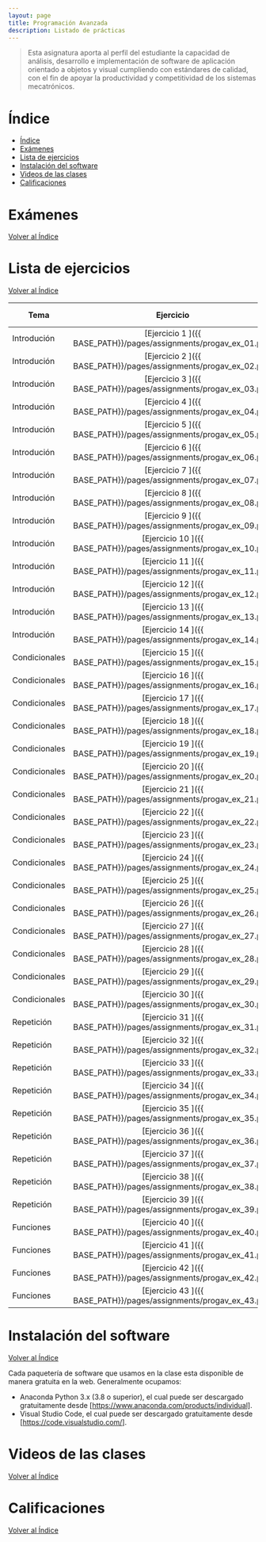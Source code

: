```yaml
---
layout: page
title: Programación Avanzada
description: Listado de prácticas
---
```

> Esta asignatura aporta al perfil del estudiante la capacidad de análisis, desarrollo e implementación de software de aplicación orientado a objetos y visual cumpliendo con estándares de calidad, con el fin de apoyar la productividad y competitividad de los sistemas mecatrónicos.

# Índice
- [Índice](#índice)
- [Exámenes](#exámenes)
- [Lista de ejercicios](#lista-de-ejercicios)
- [Instalación del software](#instalación-del-software)
- [Videos de las clases](#videos-de-las-clases)
- [Calificaciones](#calificaciones)

# Exámenes
[Volver al Índice](#índice)

# Lista de ejercicios
[Volver al Índice](#índice)

|Tema              |Ejercicio       |Solución interactiva|
|------------------|:--------------:|-------------------:|
|Introdución       |[Ejercicio 1    ]({{ BASE_PATH}}/pages/assignments/progav_ex_01.pdf)|[Solución](https://codehs.com/sandbox/enrigarcia/ex-001/)|
|Introdución       |[Ejercicio 2    ]({{ BASE_PATH}}/pages/assignments/progav_ex_02.pdf)|[Solución](https://codehs.com/sandbox/enrigarcia/ex-003/)|
|Introdución       |[Ejercicio 3    ]({{ BASE_PATH}}/pages/assignments/progav_ex_03.pdf)|[Solución](https://codehs.com/sandbox/enrigarcia/ex-005/)|
|Introdución       |[Ejercicio 4    ]({{ BASE_PATH}}/pages/assignments/progav_ex_04.pdf)|[Solución](https://codehs.com/sandbox/enrigarcia/ex-007/)|
|Introdución       |[Ejercicio 5    ]({{ BASE_PATH}}/pages/assignments/progav_ex_05.pdf)|[Solución](https://codehs.com/sandbox/enrigarcia/ex-009/)|
|Introdución       |[Ejercicio 6    ]({{ BASE_PATH}}/pages/assignments/progav_ex_06.pdf)|[Solución](https://codehs.com/sandbox/enrigarcia/ex-011/)|
|Introdución       |[Ejercicio 7    ]({{ BASE_PATH}}/pages/assignments/progav_ex_07.pdf)|[Solución](https://codehs.com/sandbox/enrigarcia/ex-013/)|
|Introdución       |[Ejercicio 8    ]({{ BASE_PATH}}/pages/assignments/progav_ex_08.pdf)|[Solución](https://codehs.com/sandbox/enrigarcia/ex-015/)|
|Introdución       |[Ejercicio 9    ]({{ BASE_PATH}}/pages/assignments/progav_ex_09.pdf)|[Solución](https://codehs.com/sandbox/enrigarcia/ex-017/)|
|Introdución       |[Ejercicio 10   ]({{ BASE_PATH}}/pages/assignments/progav_ex_10.pdf)|[Solución](https://codehs.com/sandbox/enrigarcia/ex-019/)|
|Introdución       |[Ejercicio 11   ]({{ BASE_PATH}}/pages/assignments/progav_ex_11.pdf)|[Solución](https://codehs.com/sandbox/enrigarcia/ex-021/)|
|Introdución       |[Ejercicio 12   ]({{ BASE_PATH}}/pages/assignments/progav_ex_12.pdf)|[Solución](https://codehs.com/sandbox/enrigarcia/ex-023/)|
|Introdución       |[Ejercicio 13   ]({{ BASE_PATH}}/pages/assignments/progav_ex_13.pdf)|[Solución](https://codehs.com/sandbox/enrigarcia/ex-025/)|
|Introdución       |[Ejercicio 14   ]({{ BASE_PATH}}/pages/assignments/progav_ex_14.pdf)|[Solución](https://codehs.com/sandbox/enrigarcia/ex-027/)|
|Condicionales     |[Ejercicio 15   ]({{ BASE_PATH}}/pages/assignments/progav_ex_15.pdf)|[Solución](https://codehs.com/sandbox/enrigarcia/ex-029/)|
|Condicionales     |[Ejercicio 16   ]({{ BASE_PATH}}/pages/assignments/progav_ex_16.pdf)|[Solución](https://codehs.com/sandbox/enrigarcia/ex-031/)|
|Condicionales     |[Ejercicio 17   ]({{ BASE_PATH}}/pages/assignments/progav_ex_17.pdf)|[Solución](https://codehs.com/sandbox/enrigarcia/ex-033/)|
|Condicionales     |[Ejercicio 18   ]({{ BASE_PATH}}/pages/assignments/progav_ex_18.pdf)|[Solución](https://codehs.com/sandbox/enrigarcia/ex-035/)|
|Condicionales     |[Ejercicio 19   ]({{ BASE_PATH}}/pages/assignments/progav_ex_19.pdf)|[Solución](https://codehs.com/sandbox/enrigarcia/ex-037/)|
|Condicionales     |[Ejercicio 20   ]({{ BASE_PATH}}/pages/assignments/progav_ex_20.pdf)|[Solución](https://codehs.com/sandbox/enrigarcia/ex-039/)|
|Condicionales     |[Ejercicio 21   ]({{ BASE_PATH}}/pages/assignments/progav_ex_21.pdf)|[Solución](https://codehs.com/sandbox/enrigarcia/ex-041/)|
|Condicionales     |[Ejercicio 22   ]({{ BASE_PATH}}/pages/assignments/progav_ex_22.pdf)|[Solución](https://codehs.com/sandbox/enrigarcia/ex-043/)|
|Condicionales     |[Ejercicio 23   ]({{ BASE_PATH}}/pages/assignments/progav_ex_23.pdf)|[Solución](https://codehs.com/sandbox/enrigarcia/ex-045/)|
|Condicionales     |[Ejercicio 24   ]({{ BASE_PATH}}/pages/assignments/progav_ex_24.pdf)|[Solución](https://codehs.com/sandbox/enrigarcia/ex-047/)|
|Condicionales     |[Ejercicio 25   ]({{ BASE_PATH}}/pages/assignments/progav_ex_25.pdf)|[Solución](https://codehs.com/sandbox/enrigarcia/ex-049/)|
|Condicionales     |[Ejercicio 26   ]({{ BASE_PATH}}/pages/assignments/progav_ex_26.pdf)|[Solución](https://codehs.com/sandbox/enrigarcia/ex-051/)|
|Condicionales     |[Ejercicio 27   ]({{ BASE_PATH}}/pages/assignments/progav_ex_27.pdf)|[Solución](https://codehs.com/sandbox/enrigarcia/ex-053/)|
|Condicionales     |[Ejercicio 28   ]({{ BASE_PATH}}/pages/assignments/progav_ex_28.pdf)|[Solución](https://codehs.com/sandbox/enrigarcia/ex-055/)|
|Condicionales     |[Ejercicio 29   ]({{ BASE_PATH}}/pages/assignments/progav_ex_29.pdf)|[Solución](https://codehs.com/sandbox/enrigarcia/ex-057/)|
|Condicionales     |[Ejercicio 30   ]({{ BASE_PATH}}/pages/assignments/progav_ex_30.pdf)|[Solución](https://codehs.com/sandbox/enrigarcia/ex-059/)|
|Repetición        |[Ejercicio 31   ]({{ BASE_PATH}}/pages/assignments/progav_ex_31.pdf)|[Solución](https://codehs.com/sandbox/enrigarcia/ex-061/)|
|Repetición        |[Ejercicio 32   ]({{ BASE_PATH}}/pages/assignments/progav_ex_32.pdf)|[Solución](https://codehs.com/sandbox/enrigarcia/ex-063/)|
|Repetición        |[Ejercicio 33   ]({{ BASE_PATH}}/pages/assignments/progav_ex_33.pdf)|[Solución](https://codehs.com/sandbox/enrigarcia/ex-065/)|
|Repetición        |[Ejercicio 34   ]({{ BASE_PATH}}/pages/assignments/progav_ex_34.pdf)|[Solución](https://codehs.com/sandbox/enrigarcia/ex-067/)|
|Repetición        |[Ejercicio 35   ]({{ BASE_PATH}}/pages/assignments/progav_ex_35.pdf)|[Solución](https://codehs.com/sandbox/enrigarcia/ex-069/)|
|Repetición        |[Ejercicio 36   ]({{ BASE_PATH}}/pages/assignments/progav_ex_36.pdf)|[Solución](https://codehs.com/sandbox/enrigarcia/ex-071/)|
|Repetición        |[Ejercicio 37   ]({{ BASE_PATH}}/pages/assignments/progav_ex_37.pdf)|[Solución](https://codehs.com/sandbox/enrigarcia/ex-073/)|
|Repetición        |[Ejercicio 38   ]({{ BASE_PATH}}/pages/assignments/progav_ex_38.pdf)|[Solución](https://codehs.com/sandbox/enrigarcia/ex-075/)|
|Repetición        |[Ejercicio 39   ]({{ BASE_PATH}}/pages/assignments/progav_ex_39.pdf)|[Solución](https://codehs.com/sandbox/enrigarcia/ex-077/)|
|Funciones         |[Ejercicio 40   ]({{ BASE_PATH}}/pages/assignments/progav_ex_40.pdf)|[Solución](https://codehs.com/sandbox/enrigarcia/ex-079/)|
|Funciones         |[Ejercicio 41   ]({{ BASE_PATH}}/pages/assignments/progav_ex_41.pdf)|[Solución](https://codehs.com/sandbox/enrigarcia/ex-081/)|
|Funciones         |[Ejercicio 42   ]({{ BASE_PATH}}/pages/assignments/progav_ex_42.pdf)|[Solución](https://codehs.com/sandbox/enrigarcia/ex-083/)|
|Funciones         |[Ejercicio 43   ]({{ BASE_PATH}}/pages/assignments/progav_ex_43.pdf)|[Solución](https://codehs.com/sandbox/enrigarcia/ex-085/)|


# Instalación del software
[Volver al Índice](#índice)

Cada paquetería de software que usamos en la clase esta disponible de manera gratuita en la web. Generalmente ocupamos:
- Anaconda Python 3.x (3.8 o superior), el cual puede ser descargado gratuitamente desde [https://www.anaconda.com/products/individual]. 
- Visual Studio Code, el cual puede ser descargado gratuitamente desde [https://code.visualstudio.com/].


# Videos de las clases
[Volver al Índice](#índice)

# Calificaciones
[Volver al Índice](#índice)


<!-- Note: this is how to write a comment in HTML. Everything in here won't show up on your webpage.-->

<!--
To increase the size of the title, use fewer # in front of the paper title.
To decrease the size of the title, use more #. 
To remove the italics, remove the * before and after the description
To remove the underline from the title, remove the <u> tags (<u> and </u>)
-->
